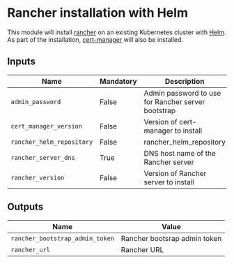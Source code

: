 # Rancher installation with Helm

This module will install [rancher](https://www.rancher.com/) on an existing Kubernetes cluster with [Helm](https://helm.sh/). As part of the installation, [cert-manager](https://cert-manager.io/) will also be installed.

## Inputs

Name                      | Mandatory | Description
--------------------------|-----------|---------------------------------------------------
`admin_password`          | False     | Admin password to use for Rancher server bootstrap
`cert_manager_version`    | False     | Version of cert-manager to install
`rancher_helm_repository` | False     | rancher_helm_repository
`rancher_server_dns`      | True      | DNS host name of the Rancher server
`rancher_version`         | False     | Version of Rancher server to install

## Outputs

Name                            | Value
--------------------------------|-----------------------------
`rancher_bootstrap_admin_token` | Rancher bootsrap admin token
`rancher_url`                   | Rancher URL
